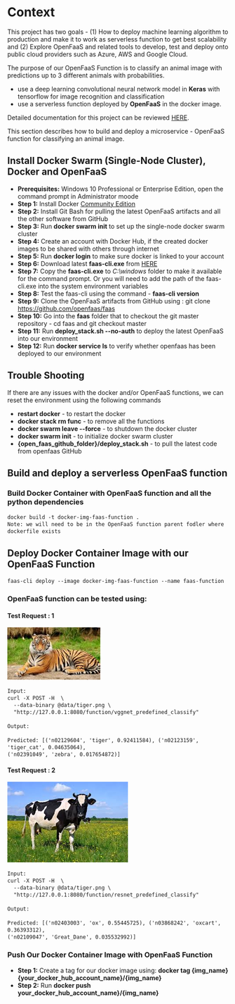 # Context

This project has two goals - (1) How to deploy machine learning algorithm to production and 
make it to work as serverless function to get best scalability and (2) Explore OpenFaaS and 
related tools to develop, test and deploy onto public cloud providers such as Azure, AWS and Google Cloud.

The purpose of our OpenFaaS Function is to classify an animal image with predictions up to 3 different animals with probabilities.

* use a deep learning convolutional neural network model in **Keras** with tensorflow for image recognition and classification
* use a serverless function deployed by **OpenFaaS** in the docker image.

Detailed documentation for this project can be reviewed [HERE](https://github.com/cloudmesh-community/fa18-516-11/blob/master/project-report/report.md).

This section describes how to build and deploy a microservice - OpenFaaS function for classifying an animal image. 


## Install Docker Swarm (Single-Node Cluster), Docker and OpenFaaS

* **Prerequisites:** Windows 10 Professional or Enterprise Edition, open the command prompt in Administrator moode
* **Step 1:** Install Docker [Community Edition](https://store.docker.com/editions/community/docker-ce-desktop-windows)
* **Step 2:** Install Git Bash for pulling the latest OpenFaaS artifacts and all the other software from GitHub
* **Step 3:** Run **docker swarm init** to set up the single-node docker swarm cluster
* **Step 4:** Create an account with Docker Hub, if the created docker images to be shared with others through internet
* **Step 5:** Run **docker login** to make sure docker is linked to your account
* **Step 6:** Download latest **faas-cli.exe** from [HERE](https://github.com/openfaas/faas-cli/releases)
* **Step 7:**  Copy the **faas-cli.exe** to *C:\windows* folder to make it available for the command prompt. 
                Or you will need to add the path of the faas-cli.exe into the system environment variables
* **Step 8:** Test the faas-cli using the command - **faas-cli version** 
* **Step 9:** Clone the OpenFaaS artifacts from GitHub using : git clone https://github.com/openfaas/faas
* **Step 10:** Go into the **faas** folder that to checkout the git master repository - cd faas and  git checkout master
* **Step 11:** Run **deploy_stack.sh --no-auth**  to deploy the latest OpenFaaS into our environment
* **Step 12:** Run **docker service ls** to verify whether openfaas has been deployed to our environment

## Trouble Shooting

If there are any issues with the docker and/or OpenFaaS functions, we can reset the environment using the following commands

* **restart docker** - to restart the docker
* **docker stack rm func** - to remove all the functions
* **docker swarm leave --force** - to shutdown the docker cluster
* **docker swarm init** - to initialize docker swarm cluster
* **{open_faas_github_folder}/deploy_stack.sh** - to pull the latest code from openfaas GitHub


## Build and deploy a serverless OpenFaaS function 

### Build Docker Container with OpenFaaS function and all the python dependencies

```
docker build -t docker-img-faas-function .
Note: we will need to be in the OpenFaaS function parent fodler where dockerfile exists
```

## Deploy Docker Container Image with our OpenFaaS Function
```
faas-cli deploy --image docker-img-faas-function --name faas-function
```

### OpenFaaS function can be tested using:

#### Test Request : 1

![faas - OpenFaas - tiger](function/data/tiger.jpg)
```
Input:
curl -X POST -H  \
  --data-binary @data/tiger.png \
  "http://127.0.0.1:8080/function/vggnet_predefined_classify" 

Output:

Predicted: [('n02129604', 'tiger', 0.92411584), ('n02123159', 'tiger_cat', 0.04635064), 
('n02391049', 'zebra', 0.017654872)]

```  

#### Test Request : 2

![faas - OpenFaas - tiger](function/data/cow.jpg)
```
Input:
curl -X POST -H  \
  --data-binary @data/tiger.png \
  "http://127.0.0.1:8080/function/resnet_predefined_classify" 

Output:

Predicted: [('n02403003', 'ox', 0.55445725), ('n03868242', 'oxcart', 0.36393312), 
('n02109047', 'Great_Dane', 0.035532992)]
```  
  

### Push Our Docker Container Image with OpenFaaS Function

* **Step 1:** Create a tag for our docker image using: **docker tag {img_name} {your_docker_hub_account_name}/{img_name}**
* **Step 2:** Run **docker push your_docker_hub_account_name}/{img_name}**



